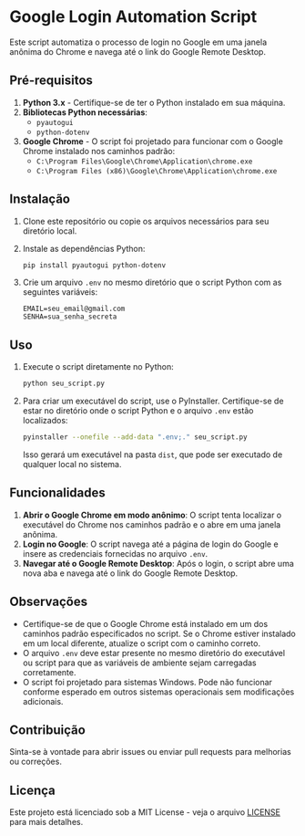 # Google Login Automation Script

Este script automatiza o processo de login no Google em uma janela anônima do Chrome e navega até o link do Google Remote Desktop.

## Pré-requisitos

1. **Python 3.x** - Certifique-se de ter o Python instalado em sua máquina.
2. **Bibliotecas Python necessárias**:
    - `pyautogui`
    - `python-dotenv`
3. **Google Chrome** - O script foi projetado para funcionar com o Google Chrome instalado nos caminhos padrão:
    - `C:\Program Files\Google\Chrome\Application\chrome.exe`
    - `C:\Program Files (x86)\Google\Chrome\Application\chrome.exe`

## Instalação

1. Clone este repositório ou copie os arquivos necessários para seu diretório local.

2. Instale as dependências Python:

    ```sh
    pip install pyautogui python-dotenv
    ```

3. Crie um arquivo `.env` no mesmo diretório que o script Python com as seguintes variáveis:

    ```plaintext
    EMAIL=seu_email@gmail.com
    SENHA=sua_senha_secreta
    ```

## Uso

1. Execute o script diretamente no Python:

    ```sh
    python seu_script.py
    ```

2. Para criar um executável do script, use o PyInstaller. Certifique-se de estar no diretório onde o script Python e o arquivo `.env` estão localizados:

    ```sh
    pyinstaller --onefile --add-data ".env;." seu_script.py
    ```

    Isso gerará um executável na pasta `dist`, que pode ser executado de qualquer local no sistema.

## Funcionalidades

1. **Abrir o Google Chrome em modo anônimo**: O script tenta localizar o executável do Chrome nos caminhos padrão e o abre em uma janela anônima.
2. **Login no Google**: O script navega até a página de login do Google e insere as credenciais fornecidas no arquivo `.env`.
3. **Navegar até o Google Remote Desktop**: Após o login, o script abre uma nova aba e navega até o link do Google Remote Desktop.

## Observações

- Certifique-se de que o Google Chrome está instalado em um dos caminhos padrão especificados no script. Se o Chrome estiver instalado em um local diferente, atualize o script com o caminho correto.
- O arquivo `.env` deve estar presente no mesmo diretório do executável ou script para que as variáveis de ambiente sejam carregadas corretamente.
- O script foi projetado para sistemas Windows. Pode não funcionar conforme esperado em outros sistemas operacionais sem modificações adicionais.

## Contribuição

Sinta-se à vontade para abrir issues ou enviar pull requests para melhorias ou correções.

## Licença

Este projeto está licenciado sob a MIT License - veja o arquivo [LICENSE](LICENSE) para mais detalhes.